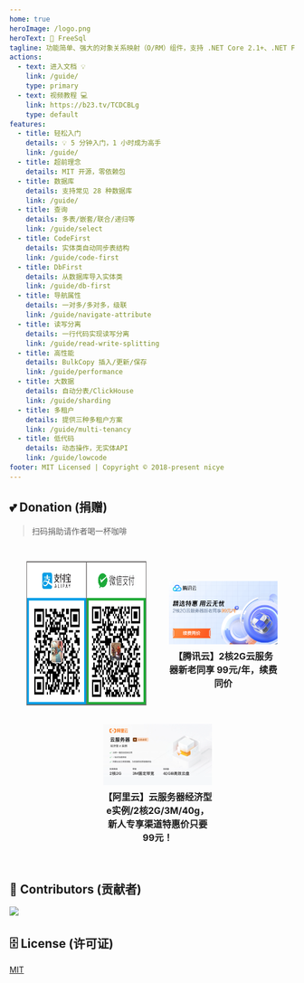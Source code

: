 ```yaml
---
home: true
heroImage: /logo.png
heroText: 🦄 FreeSql
tagline: 功能简单、强大的对象关系映射（O/RM）组件，支持 .NET Core 2.1+、.NET Framework 4.0+、Xamarin，国产首个支持 AOT 发布的 ORM✨
actions:
  - text: 进入文档 💡
    link: /guide/
    type: primary
  - text: 视频教程 💻
    link: https://b23.tv/TCDCBLg
    type: default
features:
  - title: 轻松入门
    details: 💡 5 分钟入门，1 小时成为高手
    link: /guide/
  - title: 超前理念
    details: MIT 开源，零依赖包
  - title: 数据库
    details: 支持常见 28 种数据库
    link: /guide/
  - title: 查询
    details: 多表/嵌套/联合/递归等
    link: /guide/select
  - title: CodeFirst
    details: 实体类自动同步表结构
    link: /guide/code-first
  - title: DbFirst
    details: 从数据库导入实体类
    link: /guide/db-first
  - title: 导航属性
    details: 一对多/多对多，级联
    link: /guide/navigate-attribute
  - title: 读写分离
    details: 一行代码实现读写分离
    link: /guide/read-write-splitting
  - title: 高性能
    details: BulkCopy 插入/更新/保存
    link: /guide/performance
  - title: 大数据
    details: 自动分表/ClickHouse
    link: /guide/sharding
  - title: 多租户
    details: 提供三种多租户方案
    link: /guide/multi-tenancy
  - title: 低代码
    details: 动态操作，无实体API
    link: /guide/lowcode
footer: MIT Licensed | Copyright © 2018-present nicye
---
```


## 💕 Donation (捐赠)

> 扫码捐助请作者喝一杯咖啡

<div class="vp-donation">
    <div class="vp-donation-item">
        <img src="/barcode_2x1.png" style="width:400px;height:255px;" />
    </div>
    <div class="vp-donation-item">
        <a style="margin-left:20px;cursor:pointer" target="_blank" href="https://curl.qcloud.com/lj8Rbc9Y">
            <img src="/rhino-design.png" style="width:400px;" />
            <h4>【腾讯云】2核2G云服务器新老同享 99元/年，续费同价</h4>
        </a>
    </div> 
    <div class="vp-donation-item">
        <a style="margin-left:20px;cursor:pointer" target="_blank" href="https://t.aliyun.com/U/rs0mOj">
            <img src="/aliyun.png" style="width:400px;" />
            <h4>【阿里云】云服务器经济型e实例/2核2G/3M/40g，新人专享渠道特惠价只要99元！</h4>
        </a> 
    </div> 
</div>

## 👯 Contributors (贡献者)

<a href="https://contributors-img.web.app/image?repo=dotnetcore/FreeSql">
  <img src="https://contributors-img.web.app/image?repo=dotnetcore/FreeSql" />
</a>

## 🗄 License (许可证)

[MIT](https://github.com/dotnetcore/FreeSql/blob/master/LICENSE)

<ins class="adsbygoogle"
     style="display:block"
     data-ad-client="ca-pub-7223766210897652"
     data-ad-slot="3532742594"
     data-ad-format="auto"
     data-full-width-responsive="true"></ins>

<style>
.vp-donation {
    display: flex;
    flex-wrap: wrap;
    justify-content: space-around;
    align-items: center; /* 确保项目在交叉轴上居中对齐 */
    padding: 20px;
}

.vp-donation-item {
    flex-basis: calc(33.333% - 20px); /* 基础大小为三分之一减去间距 */
    max-width: calc(33.333% - 20px); /* 最大宽度也是三分之一减去间距 */
    margin: 10px;
    text-align: center;
}

.vp-donation-item img {
    width: 100%; /* 图片宽度充满容器 */
    height: auto; /* 高度自动调整 */
}

.vp-donation-item a {
    text-decoration: none;
    color: inherit;
    display: inline-block;
    margin-top: 10px;
}

.vp-donation-item h4 {
    margin: 5px 0;
    font-size: 16px;
}

/* 媒体查询，针对中等屏幕设备 */
@media (max-width: 1024px) {
    .vp-donation-item {
        flex-basis: calc(50% - 20px); /* 中等屏幕宽度下，一行显示两个 */
        max-width: calc(50% - 20px);
    }
}

/* 媒体查询，针对小屏幕设备 */
@media (max-width: 600px) {
    .vp-donation-item {
        flex-basis: 100%; /* 小屏幕宽度下，一行显示一个 */
        max-width: 100%;
    }
}
</style>
